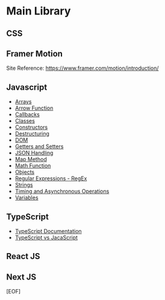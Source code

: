 # Main Library

## CSS

## Framer Motion

Site Reference: https://www.framer.com/motion/introduction/

## Javascript

- [Arrays](JavaScript/Arrays.md)
- [Arrow Function](<JavaScript/Arrow Function.md>)
- [Callbacks](JavaScript/Callbacks.md)
- [Classes](JavaScript/Classes.md)
- [Constructors](JavaScript/Constructors.md)
- [Destructuring](JavaScript/Destructuring.md)
- [DOM](JavaScript/DOM.md)
- [Getters and Setters](<JavaScript/Getters and Setters.md>)
- [JSON Handling](<JavaScript/JSON Handling.md>)
- [Map Method](<JavaScript/Map Method.md>)
- [Math Function](<JavaScript/Math Function.md>)
- [Objects](JavaScript/Objects.md)
- [Regular Expressions - RegEx](<JavaScript/Regular Expressions - RegEx.md>)
- [Strings](JavaScript/Strings.md)
- [Timing and Asynchronous Operations](<JavaScript/Timing and Asynchronous Operations.md>)
- [Variables](JavaScript/Variables.md)

## TypeScript

- [TypeScript Documentation](TypeScript/TypeScript-Documentation.md)
- [TypeScript vs JacaScript](TypeScript/TypeScript-vs-JacaScript.md)

## React JS

## Next JS

[EOF]

